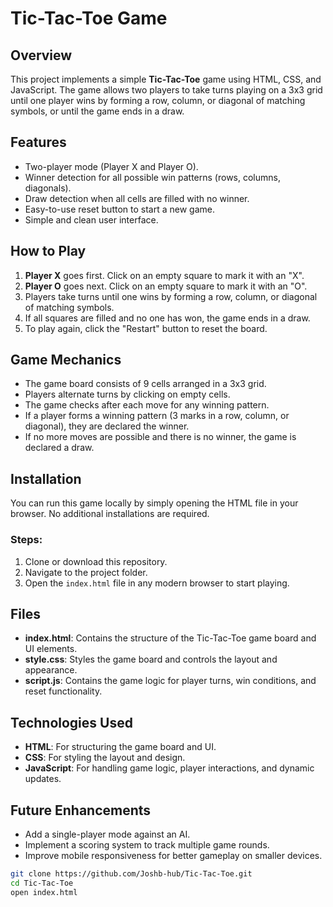 # Tic-Tac-Toe Game

## Overview
This project implements a simple **Tic-Tac-Toe** game using HTML, CSS, and JavaScript. The game allows two players to take turns playing on a 3x3 grid until one player wins by forming a row, column, or diagonal of matching symbols, or until the game ends in a draw.

## Features
- Two-player mode (Player X and Player O).
- Winner detection for all possible win patterns (rows, columns, diagonals).
- Draw detection when all cells are filled with no winner.
- Easy-to-use reset button to start a new game.
- Simple and clean user interface.

## How to Play
1. **Player X** goes first. Click on an empty square to mark it with an "X".
2. **Player O** goes next. Click on an empty square to mark it with an "O".
3. Players take turns until one wins by forming a row, column, or diagonal of matching symbols.
4. If all squares are filled and no one has won, the game ends in a draw.
5. To play again, click the "Restart" button to reset the board.

## Game Mechanics
- The game board consists of 9 cells arranged in a 3x3 grid.
- Players alternate turns by clicking on empty cells.
- The game checks after each move for any winning pattern.
- If a player forms a winning pattern (3 marks in a row, column, or diagonal), they are declared the winner.
- If no more moves are possible and there is no winner, the game is declared a draw.

## Installation
You can run this game locally by simply opening the HTML file in your browser. No additional installations are required.

### Steps:
1. Clone or download this repository.
2. Navigate to the project folder.
3. Open the `index.html` file in any modern browser to start playing.

## Files

- **index.html**: Contains the structure of the Tic-Tac-Toe game board and UI elements.
- **style.css**: Styles the game board and controls the layout and appearance.
- **script.js**: Contains the game logic for player turns, win conditions, and reset functionality.

## Technologies Used

- **HTML**: For structuring the game board and UI.
- **CSS**: For styling the layout and design.
- **JavaScript**: For handling game logic, player interactions, and dynamic updates.

## Future Enhancements

- Add a single-player mode against an AI.
- Implement a scoring system to track multiple game rounds.
- Improve mobile responsiveness for better gameplay on smaller devices.

```bash
git clone https://github.com/Joshb-hub/Tic-Tac-Toe.git
cd Tic-Tac-Toe
open index.html


